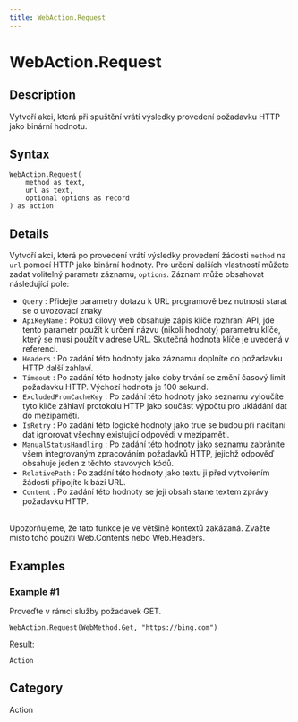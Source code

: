 ```yaml
---
title: WebAction.Request
---
```


# WebAction.Request


## Description

Vytvoří akci, která při spuštění vrátí výsledky provedení požadavku HTTP jako binární hodnotu.


## Syntax

```powerquery
WebAction.Request(
    method as text,
    url as text,
    optional options as record
) as action
```


## Details

Vytvoří akci, která po provedení vrátí výsledky provedení žádosti <code>method</code> na <code>url</code> pomocí HTTP jako binární hodnoty.   Pro určení dalších vlastností můžete zadat volitelný parametr záznamu, <code>options</code>. Záznam může obsahovat následující pole:    <ul><li><code>Query</code> : Přidejte parametry dotazu k URL programově bez nutnosti starat se o uvozovac&#237; znaky</li><li><code>ApiKeyName</code> : Pokud c&#237;lov&#253; web obsahuje z&#225;pis kl&#237;če rozhran&#237; API, jde tento parametr použ&#237;t k určen&#237; n&#225;zvu (nikoli hodnoty) parametru kl&#237;če, kter&#253; se mus&#237; použ&#237;t v adrese URL. Skutečn&#225; hodnota kl&#237;če je uveden&#225; v referenci.</li><li><code>Headers</code> : Po zad&#225;n&#237; t&#233;to hodnoty jako z&#225;znamu dopln&#237;te do požadavku HTTP dalš&#237; z&#225;hlav&#237;.</li><li><code>Timeout</code> : Po zad&#225;n&#237; t&#233;to hodnoty jako doby trv&#225;n&#237; se změn&#237; časov&#253; limit požadavku HTTP. V&#253;choz&#237; hodnota je 100 sekund.</li><li><code>ExcludedFromCacheKey</code> : Po zad&#225;n&#237; t&#233;to hodnoty jako seznamu vylouč&#237;te tyto kl&#237;če z&#225;hlav&#237; protokolu HTTP jako souč&#225;st v&#253;počtu pro ukl&#225;d&#225;n&#237; dat do mezipaměti.</li><li><code>IsRetry</code> : Po zad&#225;n&#237; t&#233;to logick&#233; hodnoty jako true se budou při nač&#237;t&#225;n&#237; dat ignorovat všechny existuj&#237;c&#237; odpovědi v mezipaměti.</li><li><code>ManualStatusHandling</code> : Po zad&#225;n&#237; t&#233;to hodnoty jako seznamu zabr&#225;n&#237;te všem integrovan&#253;m zpracov&#225;n&#237;m požadavků HTTP, jejichž odpověď obsahuje jeden z těchto stavov&#253;ch k&#243;dů.</li><li><code>RelativePath</code> : Po zad&#225;n&#237; t&#233;to hodnoty jako textu ji před vytvořen&#237;m ž&#225;dosti připoj&#237;te k b&#225;zi URL.</li><li><code>Content</code> : Po zad&#225;n&#237; t&#233;to hodnoty se jej&#237; obsah stane textem zpr&#225;vy požadavku HTTP.</li></ul>    <br />    Upozorňujeme, že tato funkce je ve většině kontextů zakázaná. Zvažte místo toho použití Web.Contents nebo Web.Headers.    


## Examples

### Example #1 
Proveďte v rámci služby požadavek GET.
```powerquery
WebAction.Request(WebMethod.Get, "https://bing.com")
```

Result: 
```powerquery
Action
```




## Category
Action
